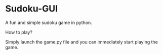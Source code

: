 # Sudoku-GUI
A fun and simple sudoku game in python.

How to play?

Simply launch the game.py file and you can immediately start playing the game.
